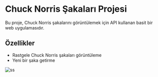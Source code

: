 # Chuck Norris Şakaları Projesi

Bu proje, Chuck Norris şakalarını görüntülemek için API kullanan basit bir web uygulamasıdır.

## Özellikler

- Rastgele Chuck Norris şakaları görüntüleme
- Yeni bir şaka getirme

![ss](https://github.com/user-attachments/assets/5c0c6a6a-5dfe-49c6-9a3a-61ec7060002c)
